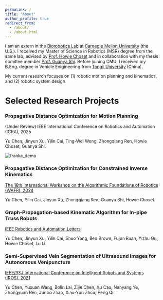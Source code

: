 ```yaml
---
permalink: /
title: "About"
author_profile: true
redirect_from: 
  - /about/
  - /about.html
---
```


I am an extern in the [Biorobotics Lab](https://biorobotics.org/) at [Carnegie Mellon University](https://www.ri.cmu.edu/) (the U.S.). I received my Master of Science in Robotics (MSR) degree from the same lab, advised by [Prof. Howie Choset](https://www.cs.cmu.edu/~choset/) and in collaboration with my thesis comittee member [Prof. Guanya Shi](https://www.gshi.me/). Before joining CMU, I received my B.Eng. degree in Vehicle Enigineering from [Tongji University](https://www.tongji.edu.cn/) (China).

My current research focuses on (1) robotic motion planning and kinematics, and (2) robotic system design.

Selected Research Projects
======

### Propagative Distance Optimization for Motion Planning

(Under Review) IEEE International Conference on Robotics and Automation (ICRA), 2025

Yu Chen, Jinyun Xu, Yilin Cai, Ting-Wei Wong, Zhongqiang Ren, Howie Choset, Guanya Shi.

![franka_demo](https://github.com/user-attachments/assets/8cd6e5dc-7f13-4c0b-bccf-d0980dc071f0)


### Propagative Distance Optimization for Constrained Inverse Kinematics

[The 16th International Workshop on the Algorithmic Foundations of Robotics (WAFR), 2024](https://arxiv.org/abs/2406.11572)

Yu Chen, Yilin Cai, Jinyun Xu, Zhongqiang Ren, Guanya Shi, Howie Choset.

### Graph-Propagation-based Kinematic Algorithm for In-pipe Truss Robots

[IEEE Robotics and Automation Letters](https://ieeexplore.ieee.org/abstract/document/10494897)

Yu Chen, Jinyun Xu, Yilin Cai, Shuo Yang, Ben Brown, Fujun Ruan, Yizhu Gu, Howie Choset, Lu Li.

### Semi-Supervised Vein Segmentation of Ultrasound Images for Autonomous Venipuncture

[IEEE/RSJ International Conference on Intelligent Robots and Systems (IROS), 2021](https://ieeexplore.ieee.org/abstract/document/9636149)

Yu Chen, Yuxuan Wang, Bolin Lai, Zijie Chen, Xu Cao, Nanyang Ye, Zhongyuan Ren, Junbo Zhao, Xiao-Yun Zhou, Peng Qi.

